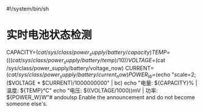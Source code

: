 #!/system/bin/sh
# 实时电池状态检测
CAPACITY=$(cat /sys/class/power_supply/battery/capacity)
TEMP=$(($(cat /sys/class/power_supply/battery/temp)/10))
VOLTAGE=$(cat /sys/class/power_supply/battery/voltage_now)
CURRENT=$(cat /sys/class/power_supply/battery/current_now)
POWER_W=$(echo "scale=2; ($VOLTAGE * $CURRENT)/1000000000" | bc)
echo "电量: ${CAPACITY}% | 温度: ${TEMP}°C"
echo "电压: $((VOLTAGE/1000))mV | 功率: ${POWER_W}W"# andoulsp
Enable the announcement and do not become someone else's.
